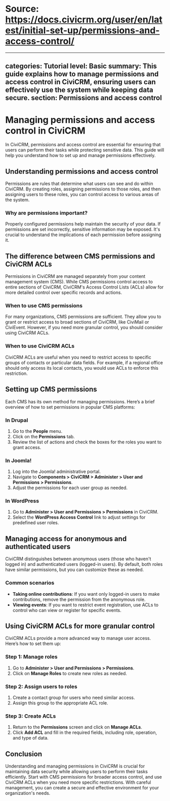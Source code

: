 # Source: https://docs.civicrm.org/user/en/latest/initial-set-up/permissions-and-access-control/

---
categories: Tutorial
level: Basic
summary: This guide explains how to manage permissions and access control in CiviCRM, ensuring users can effectively use the system while keeping data secure.
section: Permissions and access control
---

# Managing permissions and access control in CiviCRM

In CiviCRM, permissions and access control are essential for ensuring that users can perform their tasks while protecting sensitive data. This guide will help you understand how to set up and manage permissions effectively.

## Understanding permissions and access control

Permissions are rules that determine what users can see and do within CiviCRM. By creating roles, assigning permissions to those roles, and then assigning users to these roles, you can control access to various areas of the system.

### Why are permissions important?

Properly configured permissions help maintain the security of your data. If permissions are set incorrectly, sensitive information may be exposed. It's crucial to understand the implications of each permission before assigning it.

## The difference between CMS permissions and CiviCRM ACLs

Permissions in CiviCRM are managed separately from your content management system (CMS). While CMS permissions control access to entire sections of CiviCRM, CiviCRM's Access Control Lists (ACLs) allow for more detailed control over specific records and actions.

### When to use CMS permissions

For many organizations, CMS permissions are sufficient. They allow you to grant or restrict access to broad sections of CiviCRM, like CiviMail or CiviEvent. However, if you need more granular control, you should consider using CiviCRM ACLs.

### When to use CiviCRM ACLs

CiviCRM ACLs are useful when you need to restrict access to specific groups of contacts or particular data fields. For example, if a regional office should only access its local contacts, you would use ACLs to enforce this restriction.

## Setting up CMS permissions

Each CMS has its own method for managing permissions. Here’s a brief overview of how to set permissions in popular CMS platforms:

### In Drupal

1. Go to the **People** menu.
2. Click on the **Permissions** tab.
3. Review the list of actions and check the boxes for the roles you want to grant access.

### In Joomla!

1. Log into the Joomla! administrative portal.
2. Navigate to **Components > CiviCRM > Administer > User and Permissions > Permissions**.
3. Adjust the permissions for each user group as needed.

### In WordPress

1. Go to **Administer > User and Permissions > Permissions** in CiviCRM.
2. Select the **WordPress Access Control** link to adjust settings for predefined user roles.

## Managing access for anonymous and authenticated users

CiviCRM distinguishes between anonymous users (those who haven't logged in) and authenticated users (logged-in users). By default, both roles have similar permissions, but you can customize these as needed.

### Common scenarios

- **Taking online contributions**: If you want only logged-in users to make contributions, remove the permission from the anonymous role.
- **Viewing events**: If you want to restrict event registration, use ACLs to control who can view or register for specific events.

## Using CiviCRM ACLs for more granular control

CiviCRM ACLs provide a more advanced way to manage user access. Here’s how to set them up:

### Step 1: Manage roles

1. Go to **Administer > User and Permissions > Permissions**.
2. Click on **Manage Roles** to create new roles as needed.

### Step 2: Assign users to roles

1. Create a contact group for users who need similar access.
2. Assign this group to the appropriate ACL role.

### Step 3: Create ACLs

1. Return to the **Permissions** screen and click on **Manage ACLs**.
2. Click **Add ACL** and fill in the required fields, including role, operation, and type of data.

## Conclusion

Understanding and managing permissions in CiviCRM is crucial for maintaining data security while allowing users to perform their tasks efficiently. Start with CMS permissions for broader access control, and use CiviCRM ACLs when you need more specific restrictions. With careful management, you can create a secure and effective environment for your organization's needs.